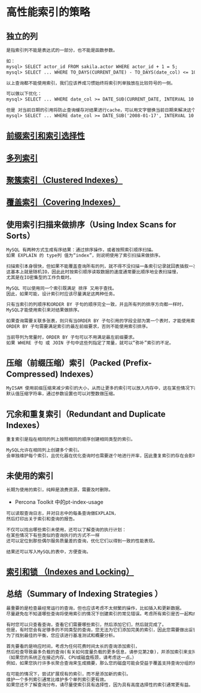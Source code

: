 # 高性能索引的策略

## 独立的列
```md
是指索引列不能是表达式的一部分，也不能是函数参数。

如：
mysql> SELECT actor_id FROM sakila.actor WHERE actor_id + 1 = 5;
mysql> SELECT ... WHERE TO_DAYS(CURRENT_DATE) - TO_DAYS(date_col) <= 10;

以上查询都不能使用索引，我们应该养成习惯始终将索引列单独放在比较符号的一侧。

可以做以下优化：
mysql> SELECT ... WHERE date_col >= DATE_SUB(CURRENT_DATE, INTERVAL 10 DAY);

但是 对当前日期的引用将防止查询缓存对结果进行cache，可以用文字替换当前日期来解决这个问题：
mysql> SELECT ... WHERE date_col >= DATE_SUB('2008-01-17', INTERVAL 10 DAY);
```
## [前缀索引和索引选择性](chapter-5/Prefix-Indexes-and-Index-Selectivity.md)

## [多列索引](chapter-5/Mutil-Column-Index.md)

## [聚簇索引（Clustered Indexes）](chapter-5/Clustered-Indexes.md)

## [覆盖索引（Covering Indexes）](chapter-5/Covering-Indexes.md)

## 使用索引扫描来做排序（Using Index Scans for Sorts）
```md
MySQL 有两种方式生成有序结果：通过排序操作，或者按照索引顺序扫描。
如果 EXPLAIN 的 type列 值为“index”，则说明使用了索引扫描来做排序。

扫描索引本身很快，但如果不能覆盖查询所有的列，就不得不没扫描一条索引记录就回表插叙一次对应的行。
这基本上就是随机IO，因此此时按索引顺序读取数据的速度通常要比顺序地全表扫描慢，
尤其是在IO密集型的工作负载时。

MySQL 可以使用同一个索引既满足 排序 又用于查找。
因此，如果可能，设计索引时应该尽量满足这两种任务。

只有当索引的列顺序和ORDER BY 子句的顺序完全一致，并且所有列的排序方向都一样时，
MySQL才能使用索引来对结果做排序。

如果查询需要关联多张表，则只有当ORDER BY 子句引用的字段全部为第一个表时，才能使用索引做排序。
ORDER BY 子句需要满足索引的最左前缀要求，否则不能使用索引排序。

当前导列为常量时，ORDER BY 子句可以不用满足最左前缀要求。
如果 WHERE 子句 或 JOIN 子句中这些列指定了常量，就可以“弥补”索引的不足。

```
## 压缩（前缀压缩）索引（Packed (Prefix-Compressed) Indexes）
```md
MyISAM 使用前缀压缩来减少索引的大小，从而让更多的索引可以放入内存中，这在某些情况下能极大提升性能。
默认值压缩字符串，通过参数设置也可以对整数做压缩。
```
## 冗余和重复索引（Redundant and Duplicate Indexes）
```md
重复索引是指在相同的列上按照相同的顺序创建相同类型的索引。

MySQL允许在相同列上创建多个索引。
会单独维护每个索引，且优化器在优化查询时也需要逐个地进行开率，因此重复索引的存在会影响性能。
```
## 未使用的索引
```md
长期为使用的索引，纯粹是浪费资源，需要及时删除。
```
* Percona Toolkit 中的pt-index-usage 
```md
可以读取查询日志，并对日志中的每条查询做EXPLAIN，
然后打印出关于索引和查询的报告。

不仅可以找出哪些索引未使用，还可以了解查询的执行计划：
在某些情况下有些类似的查询执行的方式不一样
还可以定位到那些偶尔服务质量差的查询，优化它们以得到一致的性能表现。

结果还可以写入MySQL的表中，方便查询。
```
## [索引和锁 （Indexes and Locking）](chapter-5/Indexes-and-Locking.md)

## 总结（Summary of Indexing Strategies ）
```md
最重要的是检查最经常运行的查询，但也应该考虑不太频繁的操作，比如插入和更新数据。
尽量避免在不知道哪些查询将使用索引的情况下创建索引的常见错误。考虑所有索引是否一起构成最佳配置。
```
```md
有时您可以只查看查询，查看它们需要哪些索引，然后添加它们，然后就完成了。
但是，有时您会有足够多的不同类型的查询，您无法为它们添加完美的索引，因此您需要做出妥协。
为了找到最佳的平衡，您应该进行基准测试和概要分析。

首先要看的是响应时间，考虑为任何花费时间太长的查询添加索引，
然后检查导致最多负载的查询(有关如何度量负载的更多信息，请参见第2章)，并添加索引来支持它们。
（如果您的系统正在接近内存、CPU或磁盘瓶颈，请考虑这一点。）
例如，如果您执行许多长聚合查询来生成摘要，那么您的磁盘可能会受益于覆盖支持查询分组的索引。
```
```md
在可能的情况下，尝试扩展现有的索引，而不是添加新的索引。
维护一个多列索引通常比维护多个单列索引更有效。
如果您还不了解查询分布，请尽量使索引具有选择性，因为具有高度选择性的索引通常更有益。
```